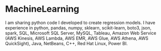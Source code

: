 # MachineLearning
I am sharing python code I developed to create regression models. I have experience in python, pandas, numpy, sklearn, scikit-learn, boto3, json, spark, SQL, Microsoft SQL Server, MySQL, Tableau, Amazon Web Service  (AWS Kinesis, AWS Lambda, AWS EMR, AWS Glue, AWS Athena, AWS QuickSight), Java, NetBeans, C++, Red Hat Linux, Power BI. 

